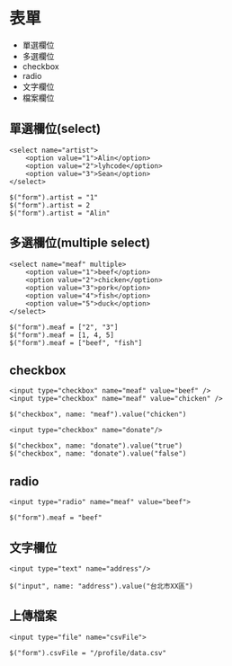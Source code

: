 # 表單
* 單選欄位
* 多選欄位
* checkbox
* radio
* 文字欄位
* 檔案欄位

## 單選欄位(select)
```
<select name="artist">
    <option value="1">Alin</option>
    <option value="2">lyhcode</option>
    <option value="3">Sean</option>
</select>
```
```
$("form").artist = "1"
$("form").artist = 2
$("form").artist = "Alin"
```

## 多選欄位(multiple select)
```
<select name="meaf" multiple>
    <option value="1">beef</option>
    <option value="2">chicken</option>
    <option value="3">pork</option>
    <option value="4">fish</option>
    <option value="5">duck</option>
</select>
```

```
$("form").meaf = ["2", "3"]
$("form").meaf = [1, 4, 5]
$("form").meaf = ["beef", "fish"]
```

## checkbox
```
<input type="checkbox" name="meaf" value="beef" />
<input type="checkbox" name="meaf" value="chicken" />

$("checkbox", name: "meaf").value("chicken")
```

```
<input type="checkbox" name="donate"/>

$("checkbox", name: "donate").value("true")
$("checkbox", name: "donate").value("false")

```

## radio
```
<input type="radio" name="meaf" value="beef">

$("form").meaf = "beef"
```

## 文字欄位
```
<input type="text" name="address"/>

$("input", name: "address").value("台北市XX區")
```

## 上傳檔案
```
<input type="file" name="csvFile">

$("form").csvFile = "/profile/data.csv"
```
